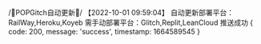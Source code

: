 /📲POPGitch自动更新📲/ 【2022-10-01 09:59:04】 自动更新部署平台：RailWay,Heroku,Koyeb 需手动部署平台：Glitch,Replit,LeanCloud 
推送成功
{ code: 200, message: 'success', timestamp: 1664589545 }

